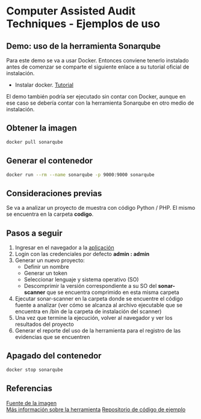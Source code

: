 # Computer Assisted Audit Techniques - Ejemplos de uso

## Demo: uso de la herramienta Sonarqube

Para este demo se va a usar Docker. Entonces conviene tenerlo instalado antes de comenzar se comparte el siguiente enlace a su tutorial oficial de instalación.

* Instalar docker. [Tutorial](https://docs.docker.com/get-docker/)

El demo también podría ser ejecutado sin contar con Docker, aunque en ese caso se debería contar con la herramienta Sonarqube en otro medio de instalación.

## Obtener la imagen

~~~ bash
docker pull sonarqube
~~~

## Generar el contenedor

~~~ bash
docker run --rm --name sonarqube -p 9000:9000 sonarqube
~~~

## Consideraciones previas

Se va a analizar un proyecto de muestra con código Python / PHP. El mismo se encuentra en la carpeta **codigo**.

## Pasos a seguir

1. Ingresar en el navegador a la [aplicación](http://localhost:9000/)
2. Login con las credenciales por defecto **admin : admin**
3. Generar un nuevo proyecto:
   * Definir un nombre
   * Generar un token
   * Seleccionar lenguaje y sistema operativo (SO)
   * Descomprimir la versión correspondiente a su SO del **sonar-scanner** que se encuentra comprimido en esta misma carpeta
4. Ejecutar sonar-scanner en la carpeta donde se encuentre el código fuente a analizar (ver cómo se alcanza al archivo ejecutable que se encuentra en /bin de la carpeta de instalación del scanner)
5. Una vez que termine la ejecución, volver al navegador y ver los resultados del proyecto
6. Generar el reporte del uso de la herramienta para el registro de las evidencias que se encuentren

## Apagado del contenedor

~~~ bash
docker stop sonarqube
~~~

## Referencias

[Fuente de la imagen](https://hub.docker.com/_/sonarqube/)  
[Más información sobre la herramienta](https://www.sonarqube.org/)
[Repositorio de código de ejemplo](https://github.com/genack/gPOS)
